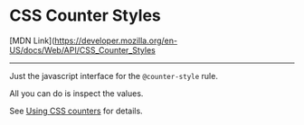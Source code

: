 # CSS Counter Styles

[MDN Link](https://developer.mozilla.org/en-US/docs/Web/API/CSS_Counter_Styles

---

Just the javascript interface for the `@counter-style` rule.

All you can do is inspect the values.

See [Using CSS counters](https://developer.mozilla.org/en-US/docs/Web/CSS/CSS_Lists_and_Counters/Using_CSS_counters) for details.
